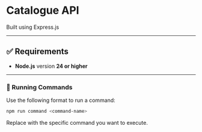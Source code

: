 # Catalogue API

Built using Express.js

---

## ✅ Requirements
- **Node.js** version **24 or higher**

---

### 🚀 Running Commands
Use the following format to run a command:
```bash
npm run command <command-name>
```
Replace <command-name> with the specific command you want to execute.
